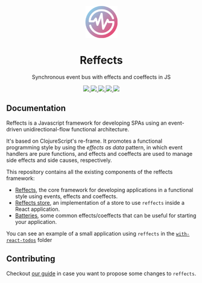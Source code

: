 <p align="center">
   <img alt="reffects" src="./logo.png" height="85">
</p>
<h1 align="center">Reffects</h1>
<p align="center">Synchronous event bus with effects and coeffects in JS</p>

<p align="center">
  <a href="https://img.shields.io/npm/v/reffects">
    <img src="https://badgen.net/npm/v/reffects">
  </a> 
  <a href="https://github.com/trovit/reffects/actions">
    <img src="https://github.com/trovit/reffects/workflows/CI/badge.svg?branch=master">
  </a> 
  <a href="https://coveralls.io/github/trovit/reffects?branch=master">
    <img src="https://coveralls.io/repos/github/trovit/reffects/badge.svg?branch=master">
  </a>
  <a href="https://bundlephobia.com/result?p=reffects">
    <img src="https://badgen.net/bundlephobia/min/reffects">
  </a> 
  <a href="https://bundlephobia.com/result?p=reffects">
    <img src="https://badgen.net/bundlephobia/minzip/reffects">
  </a>
</p>

## Documentation

Reffects is a Javascript framework for developing SPAs using an event-driven unidirectional-flow functional architecture. 

It's based on ClojureScript's re-frame. It promotes a functional programming style by using the *effects as data* pattern, in which event handlers are pure functions, and effects and coeffects are used to manage side effects and side causes, respectively.

This repository contains all the existing components of the reffects framework:

- [Reffects](/packages/reffects/README.md), the core framework for developing applications in a functional style using events, effects and coeffects.
- [Reffects store](/packages/reffects-store/README.md), an implementation of a store to use `reffects` inside a React application.
- [Batteries](/packages/batteries/README.md), some common effects/coeffects that can be useful for starting your application.

You can see an example of a small application using `reffects` in the [`with-react-todos`](/examples/with-react-todos/README.md) folder

## Contributing

Checkout [our guide](/docs/contributing.md) in case you want to propose some changes to `reffects`.
